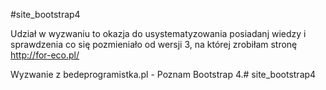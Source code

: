 #site_bootstrap4


Udział w wyzwaniu to okazja do usystematyzowania posiadanj wiedzy i sprawdzenia co się pozmieniało od wersji 3, na której zrobiłam stronę http://for-eco.pl/


Wyzwanie z bedeprogramistka.pl - Poznam Bootstrap 4.# site_bootstrap4
